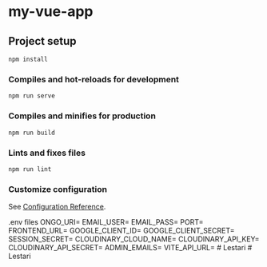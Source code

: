 # my-vue-app

## Project setup
```
npm install
```

### Compiles and hot-reloads for development
```
npm run serve
```

### Compiles and minifies for production
```
npm run build
```

### Lints and fixes files
```
npm run lint
```

### Customize configuration
See [Configuration Reference](https://cli.vuejs.org/config/).

.env files
ONGO_URI=
EMAIL_USER=
EMAIL_PASS=
PORT=
FRONTEND_URL=
GOOGLE_CLIENT_ID=
GOOGLE_CLIENT_SECRET=
SESSION_SECRET=
CLOUDINARY_CLOUD_NAME=
CLOUDINARY_API_KEY=
CLOUDINARY_API_SECRET=
ADMIN_EMAILS=
VITE_API_URL=
#   L e s t a r i  
 #   L e s t a r i  
 